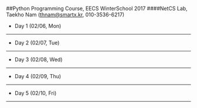 ##Python Programming Course, EECS WinterSchool 2017
####NetCS Lab, Taekho Nam (thnam@smartx.kr, 010-3536-6217)

* Day 1 (02/06, Mon)
- - -
* Day 2 (02/07, Tue)
- - -
* Day 3 (02/08, Wed)
- - -
* Day 4 (02/09, Thu)
- - -
* Day 5 (02/10, Fri)
- - -
